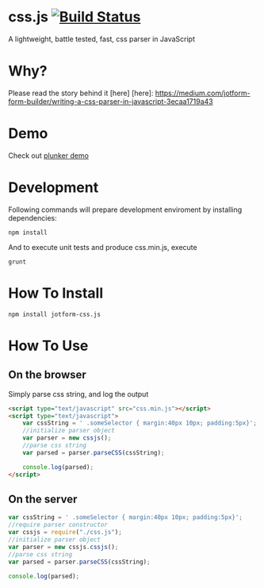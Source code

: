 css.js [![Build Status](https://travis-ci.org/jotform/css.js.svg)](https://travis-ci.org/jotform/css.js)
======

A lightweight, battle tested, fast, css parser in JavaScript


Why?
=====
Please read the story behind it [here]
[here]: https://medium.com/jotform-form-builder/writing-a-css-parser-in-javascript-3ecaa1719a43

Demo
======

Check out [plunker demo]

[plunker demo]: http://embed.plnkr.co/qMRJpJ92BHNrJuCnbRFB/preview

Development
======

Following commands will prepare development enviroment by installing dependencies:

```
npm install
```

And to execute unit tests and produce css.min.js, execute

```
grunt
```

How To Install
======

```
npm install jotform-css.js
```

How To Use
======

On the browser
------

Simply parse css string, and log the output

```html
<script type="text/javascript" src="css.min.js"></script>
<script type="text/javascript">
	var cssString = ' .someSelector { margin:40px 10px; padding:5px}';
	//initialize parser object
	var parser = new cssjs();
	//parse css string
	var parsed = parser.parseCSS(cssString);

	console.log(parsed);
</script>
```


On the server
------


```js
var cssString = ' .someSelector { margin:40px 10px; padding:5px}';
//require parser constructor
var cssjs = require("./css.js");
//initialize parser object
var parser = new cssjs.cssjs();
//parse css string
var parsed = parser.parseCSS(cssString);

console.log(parsed);
```

